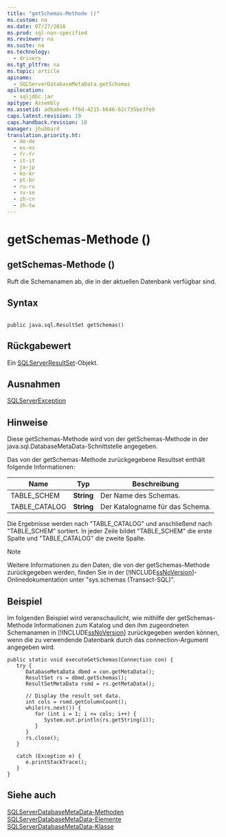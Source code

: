 ```yaml
---
title: "getSchemas-Methode ()"
ms.custom: na
ms.date: 07/27/2016
ms.prod: sql-non-specified
ms.reviewer: na
ms.suite: na
ms.technology: 
  - drivers
ms.tgt_pltfrm: na
ms.topic: article
apiname: 
  - SQLServerDatabaseMetaData.getSchemas
apilocation: 
  - sqljdbc.jar
apitype: Assembly
ms.assetid: adba0ee6-ff6d-4215-b646-62c735be3fe9
caps.latest.revision: 19
caps.handback.revision: 18
manager: jhubbard
translation.priority.ht: 
  - de-de
  - es-es
  - fr-fr
  - it-it
  - ja-jp
  - ko-kr
  - pt-br
  - ru-ru
  - sv-se
  - zh-cn
  - zh-tw
---
```

# getSchemas-Methode ()
    
## getSchemas\-Methode \(\)  
 Ruft die Schemanamen ab, die in der aktuellen Datenbank verfügbar sind.  
  
## Syntax  
  
```  
  
public java.sql.ResultSet getSchemas()  
```  
  
## Rückgabewert  
 Ein [SQLServerResultSet](../content/SQLServerResultSet-Class.md)\-Objekt.  
  
## Ausnahmen  
 [SQLServerException](../content/SQLServerException-Class.md)  
  
## Hinweise  
 Diese getSchemas\-Methode wird von der getSchemas\-Methode in der java.sql.DatabaseMetaData\-Schnittstelle angegeben.  
  
 Das von der getSchemas\-Methode zurückgegebene Resultset enthält folgende Informationen:  
  
|Name|Typ|Beschreibung|  
|----------|---------|------------------|  
|TABLE\_SCHEM|**String**|Der Name des Schemas.|  
|TABLE\_CATALOG|**String**|Der Katalogname für das Schema.|  
  
 Die Ergebnisse werden nach "TABLE\_CATALOG" und anschließend nach "TABLE\_SCHEM" sortiert. In jeder Zeile bildet "TABLE\_SCHEM" die erste Spalte und "TABLE\_CATALOG" die zweite Spalte.  
  
> [!NOTE]  
>  Weitere Informationen zu den Daten, die von der getSchemas\-Methode zurückgegeben werden, finden Sie in der [!INCLUDE[ssNoVersion](../content/includes/ssNoVersion_md.md)]\-Onlinedokumentation unter "sys.schemas \(Transact\-SQL\)".  
  
## Beispiel  
 Im folgenden Beispiel wird veranschaulicht, wie mithilfe der getSchemas\-Methode Informationen zum Katalog und den ihm zugeordneten Schemanamen in [!INCLUDE[ssNoVersion](../content/includes/ssNoVersion_md.md)] zurückgegeben werden können, wenn die zu verwendende Datenbank durch das connection\-Argument angegeben wird.  
  
```  
public static void executeGetSchemas(Connection con) {  
   try {  
      DatabaseMetaData dbmd = con.getMetaData();  
      ResultSet rs = dbmd.getSchemas();  
      ResultSetMetaData rsmd = rs.getMetaData();  
  
      // Display the result set data.  
      int cols = rsmd.getColumnCount();  
      while(rs.next()) {  
         for (int i = 1; i <= cols; i++) {  
            System.out.println(rs.getString(i));  
         }  
      }  
      rs.close();  
   }   
  
   catch (Exception e) {  
      e.printStackTrace();  
   }  
}  
```  
  
## Siehe auch  
 [SQLServerDatabaseMetaData-Methoden](../content/SQLServerDatabaseMetaData-Methods.md)   
 [SQLServerDatabaseMetaData-Elemente](../content/SQLServerDatabaseMetaData-Members.md)   
 [SQLServerDatabaseMetaData-Klasse](../content/SQLServerDatabaseMetaData-Class.md)  
  
  